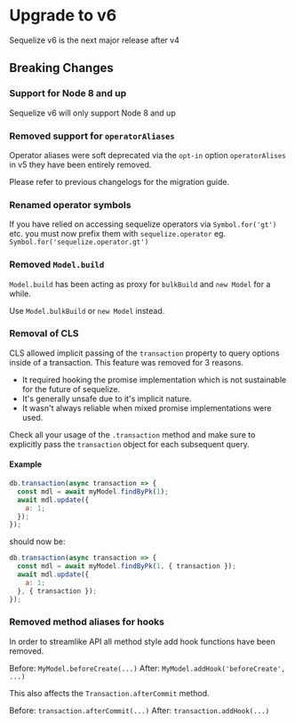 # Upgrade to v6

Sequelize v6 is the next major release after v4

## Breaking Changes

### Support for Node 8 and up

Sequelize v6 will only support Node 8 and up

### Removed support for `operatorAliases`

Operator aliases were soft deprecated via the `opt-in` option `operatorAlises` in v5 they have been entirely removed.

Please refer to previous changelogs for the migration guide.

### Renamed operator symbols

If you have relied on accessing sequelize operators via `Symbol.for('gt')` etc. you must now prefix them with `sequelize.operator` eg.
`Symbol.for('sequelize.operator.gt')`

### Removed `Model.build`

`Model.build` has been acting as proxy for `bulkBuild` and `new Model` for a while.

Use `Model.bulkBuild` or `new Model` instead.

### Removal of CLS

CLS allowed implicit passing of the `transaction` property to query options inside of a transaction.
This feature was removed for 3 reasons.

- It required hooking the promise implementation which is not sustainable for the future of sequelize.
- It's generally unsafe due to it's implicit nature.
- It wasn't always reliable when mixed promise implementations were used.

Check all your usage of the `.transaction` method and make sure to explicitly pass the `transaction` object for each subsequent query.

#### Example

```js
db.transaction(async transaction => {
  const mdl = await myModel.findByPk(1);
  await mdl.update({
    a: 1;
  });
});
```

should now be:

```js
db.transaction(async transaction => {
  const mdl = await myModel.findByPk(1, { transaction });
  await mdl.update({
    a: 1;
  }, { transaction });
});
```

### Removed method aliases for hooks

In order to streamlike API all method style add hook functions have been removed.

Before: `MyModel.beforeCreate(...)`
After: `MyModel.addHook('beforeCreate', ...)`

This also affects the `Transaction.afterCommit` method.

Before: `transaction.afterCommit(...)`
After: `transaction.addHook(...)`

